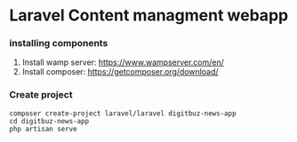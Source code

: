 # Laravel Content managment webapp

### installing components
 
01. Install wamp server:  https://www.wampserver.com/en/
02. Install composer:  https://getcomposer.org/download/

### Create project

```
composer create-project laravel/laravel digitbuz-news-app
cd digitbuz-news-app
php artisan serve

```